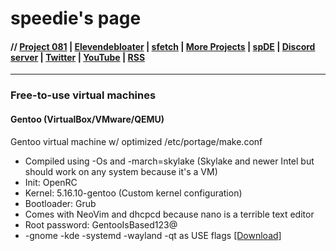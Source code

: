 # speedie's page

#### // [Project 081](https://p081.github.io) | [Elevendebloater](https://spdgmr.github.io/elevendebloater) | [sfetch](https://spdgmr.github.io/sfetch) | [More Projects](https://spdgmr.github.io/projects) | [spDE](https://speedie-de.github.io) | [Discord server](https://ffdiscord.github.io) | [Twitter](https://nitter.net/spdgmr) | [YouTube](https://invidious.namazso.eu/speedie) | [RSS](https://raw.githubusercontent.com/spdgmr/posts/main/rss.xml)
--------------

### Free-to-use virtual machines

#### Gentoo (VirtualBox/VMware/QEMU)
Gentoo virtual machine w/ optimized /etc/portage/make.conf
- Compiled using -Os and -march=skylake (Skylake and newer Intel but should work on any system because it's a VM)
- Init: OpenRC
- Kernel: 5.16.10-gentoo (Custom kernel configuration)
- Bootloader: Grub
- Comes with NeoVim and dhcpcd because nano is a terrible text editor
- Root password: GentooIsBased123@
- -gnome -kde -systemd -wayland -qt as USE flags [[Download]](https://drive.google.com/file/d/1PxaIbj4ptQbPRFIAo-qJE7_Ozd0BGBj2/view?usp=sharing)
